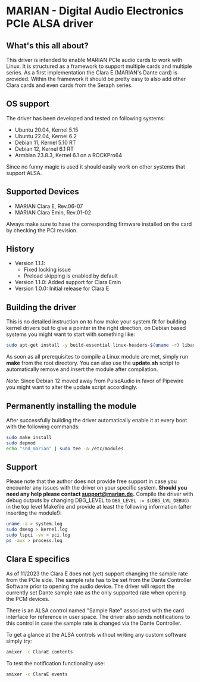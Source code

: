 # MARIAN - Digital Audio Electronics PCIe ALSA driver

## What's this all about?
This driver is intended to enable MARIAN PCIe audio cards to work with Linux. It is structured as a framework to support multiple cards and multiple series.
As a first implementation the Clara E (MARIAN's Dante card) is provided. Within the framework it should be pretty easy to also add other Clara cards and even cards from the Seraph series.

## OS support
The driver has been developed and tested on following systems:
* Ubuntu 20.04, Kernel 5.15
* Ubuntu 22.04, Kernel 6.2
* Debian 11, Kernel 5.10 RT
* Debian 12, Kernel 6.1 RT
* Armbian 23.8.3, Kernel 6.1 on a ROCKPro64

Since no funny magic is used it should easily work on other systems that support ALSA.

## Supported Devices
* MARIAN Clara E, Rev.06-07
* MARIAN Clara Emin, Rev.01-02

Always make sure to have the corresponding firmware installed on the card by checking the PCI revision.

## History
 * Version 1.1.1: 
    - Fixed locking issue
    - Preload skipping is enabled by default
 * Version 1.1.0: Added support for Clara Emin
 * Version 1.0.0: Initial release for Clara E

## Building the driver
This is no detailed instruction on to how make your system fit for building kernel drivers but to give a pointer in the right direction, on Debian based systems you might want to start with something like:
```bash
sudo apt-get install -y build-essential linux-headers-$(uname -r) libasound2-dev
```
As soon as all prerequisites to compile a Linux module are met, simply run **make** from the root directory. You can also use the **update.sh** script to automatically remove and insert the module after compilation.

_Note_: Since Debian 12 moved away from PulseAudio in favor of Pipewire you might want to alter the update script accordingly.

## Permanently installing the module
After successfully building the driver automatically enable it at every boot with the following commands:
```bash
sudo make install
sudo depmod
echo "snd_marian" | sudo tee -a /etc/modules
```

## Support
Please note that the author does not provide free support in case you encounter any issues with the driver on your specific system.
**Should you need any help please contact support@marian.de.**
Compile the driver with debug outputs by changing DBG_LEVEL to ```DBG_LEVEL := $(DBG_LVL_DEBUG)``` in the top level Makefile and provide at least the following information (after inserting the module!):
```bash
uname -a > system.log
sudo dmesg > kernel.log
sudo lspci -vv > pci.log
ps -aux > process.log
```

## Clara E specifics
As of 11/2023 the Clara E does not (yet) support changing the sample rate from the PCIe side. The sample rate has to be set from the Dante Controller Software prior to opening the audio device. The driver will report the currently set Dante sample rate as the only supported rate when opening the PCM devices.

There is an ALSA control named "Sample Rate" associated with the card interface for reference in user space. The driver also sends notifications to this control in case the sample rate is changed via the Dante Controller.

To get a glance at the ALSA controls without writing any custom software simply try:
```bash
amixer -c ClaraE contents
```
To test the notification functionality use:
```bash
amixer -c ClaraE events
```

